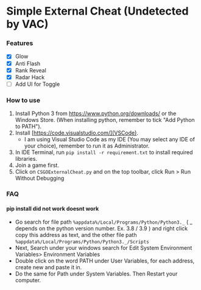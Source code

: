 # Simple External Cheat (Undetected by VAC)

### Features
- [x] Glow
- [x] Anti Flash
- [x] Rank Reveal
- [x] Radar Hack
- [ ] Add UI for Toggle

### How to use
1. Install Python 3 from https://www.python.org/downloads/ or the Windows Store. (When installing python, remember to tick "Add Python to PATH").
2. Install [https://code.visualstudio.com/](VSCode).
    - I am using Visual Studio Code as my IDE (You may select any IDE of your choice), remember to run it as Administrator.
3. In IDE Terminal, run ```pip install -r requirement.txt``` to install required libraries.
4. Join a game first.
5. Click on ```CSGOExternalCheat.py``` and on the top toolbar, click Run > Run Without Debugging

### FAQ
#### pip install did not work doesnt work
- Go search for file path ```%appdata%/Local/Programs/Python/Python3._``` ( _ depends on the python version number. Ex. 3.8 / 3.9 ) and right click copy this address as text, and the other file path ```%appdata%/Local/Programs/Python/Python3._/Scripts```
- Next, Search under your windows search for Edit System Environment Variables> Environment Variables
- Double click on the word PATH under User Variables, for each address, create new and paste it in.
- Do the same for Path under System Variables. Then Restart your computer.
